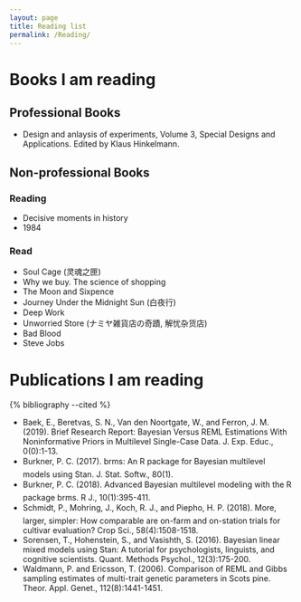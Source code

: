 ```yaml
---
layout: page
title: Reading list
permalink: /Reading/
---
```


# Books I am reading

## Professional Books

* Design and anlaysis of experiments, Volume 3, Special Designs and Applications. Edited by Klaus Hinkelmann.

## Non-professional Books

### Reading
* Decisive moments in history
* 1984

### Read
* Soul Cage (灵魂之匣)
* Why we buy. The science of shopping
* The Moon and Sixpence
* Journey Under the Midnight Sun (白夜行)
* Deep Work
* Unworried Store (ナミヤ雑貨店の奇蹟, 解忧杂货店)
* Bad Blood
* Steve Jobs

# Publications I am reading

{% bibliography --cited %}

* Baek, E., Beretvas, S. N., Van den Noortgate, W., and Ferron, J. M. (2019). Brief Research Report: Bayesian Versus REML Estimations With Noninformative Priors in Multilevel Single-Case Data. J. Exp. Educ., 0(0):1-13.
* Burkner, P. C. (2017). brms: An R package for Bayesian multilevel models using Stan. J. Stat. Softw., 80(1).
* Burkner, P. C. (2018). Advanced Bayesian multilevel modeling with the R package brms. R J., 10(1):395-411.
* Schmidt, P., Mohring, J., Koch, R. J., and Piepho, H. P. (2018). More, larger, simpler: How comparable are on-farm and on-station trials for cultivar evaluation? Crop Sci., 58(4):1508-1518.
* Sorensen, T., Hohenstein, S., and Vasishth, S. (2016). Bayesian linear mixed models using Stan: A tutorial for psychologists, linguists, and cognitive scientists. Quant. Methods Psychol., 12(3):175-200.
* Waldmann, P. and Ericsson, T. (2006). Comparison of REML and Gibbs sampling estimates of multi-trait genetic parameters in Scots pine. Theor. Appl. Genet., 112(8):1441-1451.
